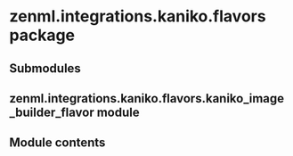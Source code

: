 # zenml.integrations.kaniko.flavors package

## Submodules

## zenml.integrations.kaniko.flavors.kaniko_image_builder_flavor module

## Module contents
